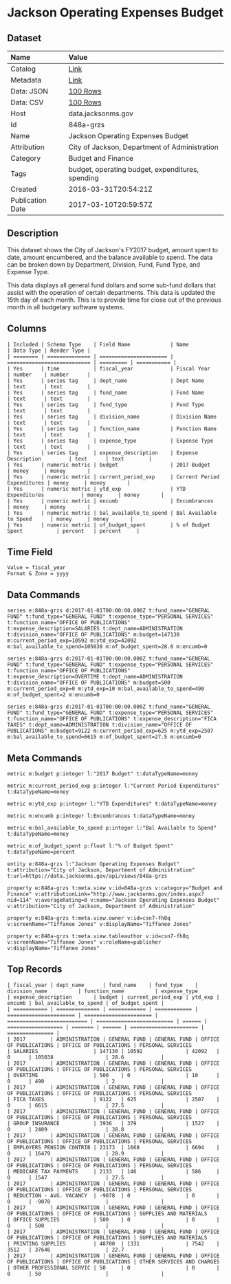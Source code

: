 # Jackson Operating Expenses Budget

## Dataset

| Name | Value |
| :--- | :---- |
| Catalog | [Link](https://catalog.data.gov/dataset/jackson-operating-expenses-budget) |
| Metadata | [Link](https://data.jacksonms.gov/api/views/848a-grzs) |
| Data: JSON | [100 Rows](https://data.jacksonms.gov/api/views/848a-grzs/rows.json?max_rows=100) |
| Data: CSV | [100 Rows](https://data.jacksonms.gov/api/views/848a-grzs/rows.csv?max_rows=100) |
| Host | data.jacksonms.gov |
| Id | 848a-grzs |
| Name | Jackson Operating Expenses Budget |
| Attribution | City of Jackson, Department of Administration |
| Category | Budget and Finance |
| Tags | budget, operating budget, expenditures, spending |
| Created | 2016-03-31T20:54:21Z |
| Publication Date | 2017-03-10T20:59:57Z |

## Description

This dataset shows the City of Jackson's FY2017 budget, amount spent to date, amount encumbered, and the balance available to spend. The data can be broken down by Department, Division, Fund, Fund Type, and Expense Type.

This data displays all general fund dollars and some sub-fund dollars that assist with the operation of certain departments. This data is updated the 15th day of each month. This is to provide time for close out of the previous month in all budgetary software systems.

## Columns

```ls
| Included | Schema Type    | Field Name             | Name                        | Data Type | Render Type |
| ======== | ============== | ====================== | =========================== | ========= | =========== |
| Yes      | time           | fiscal_year            | Fiscal Year                 | number    | number      |
| Yes      | series tag     | dept_name              | Dept Name                   | text      | text        |
| Yes      | series tag     | fund_name              | Fund Name                   | text      | text        |
| Yes      | series tag     | fund_type              | Fund Type                   | text      | text        |
| Yes      | series tag     | division_name          | Division Name               | text      | text        |
| Yes      | series tag     | function_name          | Function Name               | text      | text        |
| Yes      | series tag     | expense_type           | Expense Type                | text      | text        |
| Yes      | series tag     | expense_description    | Expense Description         | text      | text        |
| Yes      | numeric metric | budget                 | 2017 Budget                 | money     | money       |
| Yes      | numeric metric | current_period_exp     | Current Period Expenditures | money     | money       |
| Yes      | numeric metric | ytd_exp                | YTD Expenditures            | money     | money       |
| Yes      | numeric metric | encumb                 | Encumbrances                | money     | money       |
| Yes      | numeric metric | bal_available_to_spend | Bal Available to Spend      | money     | money       |
| Yes      | numeric metric | of_budget_spent        | % of Budget Spent           | percent   | percent     |
```

## Time Field

```ls
Value = fiscal_year
Format & Zone = yyyy
```

## Data Commands

```ls
series e:848a-grzs d:2017-01-01T00:00:00.000Z t:fund_name="GENERAL FUND" t:fund_type="GENERAL FUND" t:expense_type="PERSONAL SERVICES" t:function_name="OFFICE OF PUBLICATIONS" t:expense_description=SALARIES t:dept_name=ADMINISTRATION t:division_name="OFFICE OF PUBLICATIONS" m:budget=147130 m:current_period_exp=10592 m:ytd_exp=42092 m:bal_available_to_spend=105038 m:of_budget_spent=28.6 m:encumb=0

series e:848a-grzs d:2017-01-01T00:00:00.000Z t:fund_name="GENERAL FUND" t:fund_type="GENERAL FUND" t:expense_type="PERSONAL SERVICES" t:function_name="OFFICE OF PUBLICATIONS" t:expense_description=OVERTIME t:dept_name=ADMINISTRATION t:division_name="OFFICE OF PUBLICATIONS" m:budget=500 m:current_period_exp=0 m:ytd_exp=10 m:bal_available_to_spend=490 m:of_budget_spent=2 m:encumb=0

series e:848a-grzs d:2017-01-01T00:00:00.000Z t:fund_name="GENERAL FUND" t:fund_type="GENERAL FUND" t:expense_type="PERSONAL SERVICES" t:function_name="OFFICE OF PUBLICATIONS" t:expense_description="FICA TAXES" t:dept_name=ADMINISTRATION t:division_name="OFFICE OF PUBLICATIONS" m:budget=9122 m:current_period_exp=625 m:ytd_exp=2507 m:bal_available_to_spend=6615 m:of_budget_spent=27.5 m:encumb=0
```

## Meta Commands

```ls
metric m:budget p:integer l:"2017 Budget" t:dataTypeName=money

metric m:current_period_exp p:integer l:"Current Period Expenditures" t:dataTypeName=money

metric m:ytd_exp p:integer l:"YTD Expenditures" t:dataTypeName=money

metric m:encumb p:integer l:Encumbrances t:dataTypeName=money

metric m:bal_available_to_spend p:integer l:"Bal Available to Spend" t:dataTypeName=money

metric m:of_budget_spent p:float l:"% of Budget Spent" t:dataTypeName=percent

entity e:848a-grzs l:"Jackson Operating Expenses Budget" t:attribution="City of Jackson, Department of Administration" t:url=https://data.jacksonms.gov/api/views/848a-grzs

property e:848a-grzs t:meta.view v:id=848a-grzs v:category="Budget and Finance" v:attributionLink="http://www.jacksonms.gov/index.aspx?nid=114" v:averageRating=0 v:name="Jackson Operating Expenses Budget" v:attribution="City of Jackson, Department of Administration"

property e:848a-grzs t:meta.view.owner v:id=csn7-fh8q v:screenName="Tiffanee Jones" v:displayName="Tiffanee Jones"

property e:848a-grzs t:meta.view.tableauthor v:id=csn7-fh8q v:screenName="Tiffanee Jones" v:roleName=publisher v:displayName="Tiffanee Jones"
```

## Top Records

```ls
| fiscal_year | dept_name      | fund_name    | fund_type    | division_name          | function_name          | expense_type               | expense_description       | budget | current_period_exp | ytd_exp | encumb | bal_available_to_spend | of_budget_spent | 
| =========== | ============== | ============ | ============ | ====================== | ====================== | ========================== | ========================= | ====== | ================== | ======= | ====== | ====================== | =============== | 
| 2017        | ADMINISTRATION | GENERAL FUND | GENERAL FUND | OFFICE OF PUBLICATIONS | OFFICE OF PUBLICATIONS | PERSONAL SERVICES          | SALARIES                  | 147130 | 10592              | 42092   | 0      | 105038                 | 28.6            | 
| 2017        | ADMINISTRATION | GENERAL FUND | GENERAL FUND | OFFICE OF PUBLICATIONS | OFFICE OF PUBLICATIONS | PERSONAL SERVICES          | OVERTIME                  | 500    | 0                  | 10      | 0      | 490                    | 2               | 
| 2017        | ADMINISTRATION | GENERAL FUND | GENERAL FUND | OFFICE OF PUBLICATIONS | OFFICE OF PUBLICATIONS | PERSONAL SERVICES          | FICA TAXES                | 9122   | 625                | 2507    | 0      | 6615                   | 27.5            | 
| 2017        | ADMINISTRATION | GENERAL FUND | GENERAL FUND | OFFICE OF PUBLICATIONS | OFFICE OF PUBLICATIONS | PERSONAL SERVICES          | GROUP INSURANCE           | 3936   | 379                | 1527    | 0      | 2409                   | 38.8            | 
| 2017        | ADMINISTRATION | GENERAL FUND | GENERAL FUND | OFFICE OF PUBLICATIONS | OFFICE OF PUBLICATIONS | PERSONAL SERVICES          | EMPLOYERS PENSION CONTRIB | 23173  | 1668               | 6694    | 0      | 16479                  | 28.9            | 
| 2017        | ADMINISTRATION | GENERAL FUND | GENERAL FUND | OFFICE OF PUBLICATIONS | OFFICE OF PUBLICATIONS | PERSONAL SERVICES          | MEDICARE TAX PAYMENTS     | 2133   | 146                | 586     | 0      | 1547                   | 27.5            | 
| 2017        | ADMINISTRATION | GENERAL FUND | GENERAL FUND | OFFICE OF PUBLICATIONS | OFFICE OF PUBLICATIONS | PERSONAL SERVICES          | REDUCTION - AVG. VACANCY  | -9078  | 0                  | 0       | 0      | -9078                  |                 | 
| 2017        | ADMINISTRATION | GENERAL FUND | GENERAL FUND | OFFICE OF PUBLICATIONS | OFFICE OF PUBLICATIONS | SUPPLIES AND MATERIALS     | OFFICE SUPPLIES           | 500    | 0                  | 0       | 0      | 500                    |                 | 
| 2017        | ADMINISTRATION | GENERAL FUND | GENERAL FUND | OFFICE OF PUBLICATIONS | OFFICE OF PUBLICATIONS | SUPPLIES AND MATERIALS     | PRINTING SUPPLIES         | 48700  | 1331               | 7542    | 3512   | 37646                  | 22.7            | 
| 2017        | ADMINISTRATION | GENERAL FUND | GENERAL FUND | OFFICE OF PUBLICATIONS | OFFICE OF PUBLICATIONS | OTHER SERVICES AND CHARGES | OTHER PROFESSIONAL SERVIC | 50     | 0                  | 0       | 0      | 50                     |                 | 
```